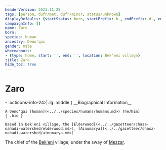```yaml
---
headerVersion: 2023.11.25
tags: [person, dufr/met, dufr/minor, status/unknown]
displayDefaults: {startStatus: born, startPrefix: b., endPrefix: d., endStatus: died}
campaignInfo: []
name: Zaro
born:
species: human
ancestry: Deno'qai
gender: male
whereabouts:
- {type: home, start: '', end: '', location: Bek'eni village}
title: Zaro
hide_toc: true
---
```

# Zaro
<div class="grid cards ext-narrow-margin ext-one-column" markdown>
- :octicons-info-24:{ .lg .middle } __Biographical Information__

    A Deno'qai [human](<../../species/humans/humans.md>) (he/him)  
    { .bio }

    Based in Bek'eni village, the [Elderwood](<../../gazetteer/chasa-nahadi-watershed/elderwood.md>), [Ainumarya](<../../gazetteer/chasa-nahadi-watershed/ainumarya.md>)
</div>


The chief of the [Bek'eni](<../../groups/deno-qai/bek-eni.md>) village, under the sway of [Mezzar](<../other-nonhumans/mezzar.md>). 